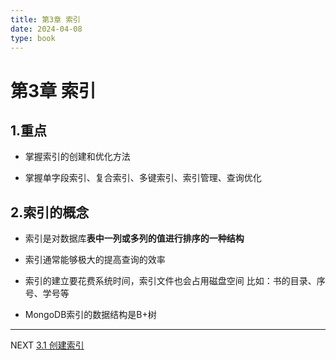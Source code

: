 ```yaml
---
title: 第3章 索引
date: 2024-04-08
type: book
---
```

# 第3章 索引
## 1.重点
* <p>掌握索引的创建和优化方法  <p/>
* 掌握单字段索引、复合索引、多键索引、索引管理、查询优化

## 2.索引的概念
* 索引是对数据库**表中一列或多列的值进行排序的一种结构**
* 索引通常能够极大的提高查询的效率
* 索引的建立要花费系统时间，索引文件也会占用磁盘空间
    比如：书的目录、序号、学号等
      	
* MongoDB索引的数据结构是B+树
---
NEXT
[3.1 创建索引](https://github.com/pipipanini/starter-hugo-academic/blob/main/content/courses/BigDataStorage/chapter3/3.1%20%E5%88%9B%E5%BB%BA%E7%B4%A2%E5%BC%95.md)
